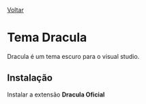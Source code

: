 [Voltar](/Readme.md)

# Tema Dracula

Dracula é um tema escuro para o visual studio.

## Instalação

Instalar a extensão **Dracula Oficial**
